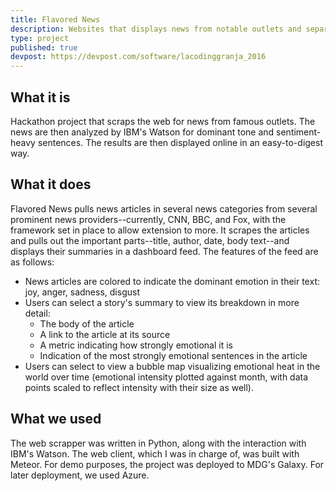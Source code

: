 ```yaml
---
title: Flavored News
description: Websites that displays news from notable outlets and separates them by general mood.
type: project
published: true
devpost: https://devpost.com/software/lacodinggranja_2016
---
```


## What it is
Hackathon project that scraps the web for news from famous outlets. The news are then analyzed by IBM's Watson for dominant tone and sentiment-heavy sentences. The results are then displayed online in an easy-to-digest way. 

## What it does
Flavored News pulls news articles in several news categories from several prominent news providers--currently, CNN, BBC, and Fox, with the framework set in place to allow extension to more. It scrapes the articles and pulls out the important parts--title, author, date, body text--and displays their summaries in a dashboard feed. The features of the feed are as follows:

- News articles are colored to indicate the dominant emotion in their text: joy, anger, sadness, disgust
- Users can select a story's summary to view its breakdown in more detail:
  - The body of the article
  - A link to the article at its source
  - A metric indicating how strongly emotional it is
  - Indication of the most strongly emotional sentences in the article
- Users can select to view a bubble map visualizing emotional heat in the world over time (emotional intensity plotted against month, with data points scaled to reflect intensity with their size as well).

## What we used
The web scrapper was written in Python, along with the interaction with IBM's Watson. The web client, which I was in charge of, was built with Meteor. For demo purposes, the project was deployed to MDG's Galaxy. For later deployment, we used Azure. 

